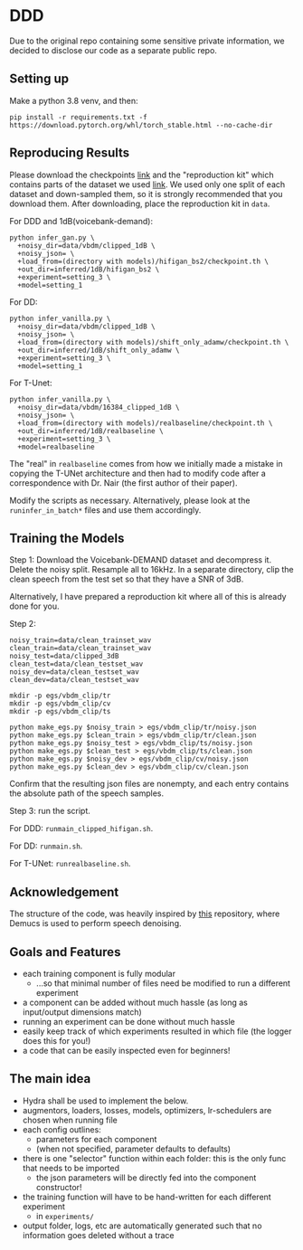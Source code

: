 # DDD

Due to the original repo containing some sensitive private information, we decided to disclose our code as a separate public repo.

## Setting up

Make a python 3.8 venv, and then:

```
pip install -r requirements.txt -f https://download.pytorch.org/whl/torch_stable.html --no-cache-dir
```

## Reproducing Results

Please download the checkpoints [link](https://drive.google.com/file/d/1UeJLcp3riu5MiB0mgQ-vS4zI3yCoqY62/view?usp=sharing) and the "reproduction kit" which contains parts of the dataset we used [link](https://drive.google.com/file/d/1-cXl2RSreqYQLv-yNLaDnsa3eKEiC1hJ/view?usp=sharing). We used only one split of each dataset and down-sampled them, so it is strongly recommended that you download them. After downloading, place the reproduction kit in `data`.

For DDD and 1dB(voicebank-demand):
```
python infer_gan.py \
  +noisy_dir=data/vbdm/clipped_1dB \
  +noisy_json= \
  +load_from=(directory with models)/hifigan_bs2/checkpoint.th \
  +out_dir=inferred/1dB/hifigan_bs2 \
  +experiment=setting_3 \
  +model=setting_1
```

For DD:
```
python infer_vanilla.py \
  +noisy_dir=data/vbdm/clipped_1dB \
  +noisy_json= \
  +load_from=(directory with models)/shift_only_adamw/checkpoint.th \
  +out_dir=inferred/1dB/shift_only_adamw \
  +experiment=setting_3 \
  +model=setting_1
```

For T-Unet:
```
python infer_vanilla.py \
  +noisy_dir=data/vbdm/16384_clipped_1dB \
  +noisy_json= \
  +load_from=(directory with models)/realbaseline/checkpoint.th \
  +out_dir=inferred/1dB/realbaseline \
  +experiment=setting_3 \
  +model=realbaseline
```

The "real" in `realbaseline` comes from how we initially made a mistake in copying the T-UNet architecture and then had to modify code after a correspondence with Dr. Nair (the first author of their paper).

Modify the scripts as necessary. Alternatively, please look at the `runinfer_in_batch*` files and use them accordingly.

## Training the Models

Step 1: Download the Voicebank-DEMAND dataset and decompress it. Delete the noisy split. Resample all to 16kHz. In a separate directory, clip the clean speech from the test set so that they have a SNR of 3dB. 

Alternatively, I have prepared a reproduction kit where all of this is already done for you.

Step 2: 
```
noisy_train=data/clean_trainset_wav
clean_train=data/clean_trainset_wav
noisy_test=data/clipped_3dB
clean_test=data/clean_testset_wav
noisy_dev=data/clean_testset_wav
clean_dev=data/clean_testset_wav

mkdir -p egs/vbdm_clip/tr
mkdir -p egs/vbdm_clip/cv
mkdir -p egs/vbdm_clip/ts

python make_egs.py $noisy_train > egs/vbdm_clip/tr/noisy.json
python make_egs.py $clean_train > egs/vbdm_clip/tr/clean.json
python make_egs.py $noisy_test > egs/vbdm_clip/ts/noisy.json
python make_egs.py $clean_test > egs/vbdm_clip/ts/clean.json
python make_egs.py $noisy_dev > egs/vbdm_clip/cv/noisy.json
python make_egs.py $clean_dev > egs/vbdm_clip/cv/clean.json

```

Confirm that the resulting json files are nonempty, and each entry contains the absolute path of the speech samples.

Step 3: run the script.

For DDD: `runmain_clipped_hifigan.sh`.

For DD: `runmain.sh`.

For T-UNet: `runrealbaseline.sh`.

## Acknowledgement

The structure of the code, was heavily inspired by [this](https://github.com/facebookresearch/denoiser) repository, where Demucs is used to perform speech denoising.

## Goals and Features

- each training component is fully modular
  - ...so that minimal number of files need be modified to run a different experiment
- a component can be added without much hassle (as long as input/output dimensions match)
- running an experiment can be done without much hassle
- easily keep track of which experiments resulted in which file (the logger does this for you!)
- a code that can be easily inspected even for beginners!

## The main idea

- Hydra shall be used to implement the below.
- augmentors, loaders, losses, models, optimizers, lr-schedulers are chosen when running file
- each config outlines:
  - parameters for each component
  - (when not specified, parameter defaults to defaults)
- there is one "selector" function within each folder: this is the only func that needs to be imported
  - the json parameters will be directly fed into the component constructor!
- the training function will have to be hand-written for each different experiment
  - in `experiments/`
- output folder, logs, etc are automatically generated such that no information goes deleted without a trace


